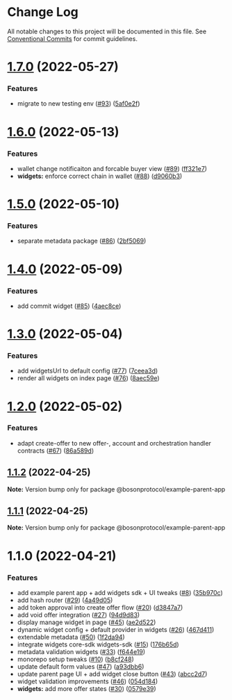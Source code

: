 # Change Log

All notable changes to this project will be documented in this file.
See [Conventional Commits](https://conventionalcommits.org) for commit guidelines.

# [1.7.0](https://github.com/bosonprotocol/core-components/compare/@bosonprotocol/example-parent-app@1.6.0...@bosonprotocol/example-parent-app@1.7.0) (2022-05-27)

### Features

* migrate to new testing env ([#93](https://github.com/bosonprotocol/core-components/issues/93)) ([5af0e2f](https://github.com/bosonprotocol/core-components/commit/5af0e2f5c4ab3c90a80b0ce323464c53690c7dc1))

# [1.6.0](https://github.com/bosonprotocol/core-components/compare/@bosonprotocol/example-parent-app@1.5.0...@bosonprotocol/example-parent-app@1.6.0) (2022-05-13)

### Features

* wallet change notificaiton and forcable buyer view ([#89](https://github.com/bosonprotocol/core-components/issues/89)) ([ff321e7](https://github.com/bosonprotocol/core-components/commit/ff321e7cc82406906dac8fa531c41a1263c9696c))
* **widgets:** enforce correct chain in wallet ([#88](https://github.com/bosonprotocol/core-components/issues/88)) ([d9060b3](https://github.com/bosonprotocol/core-components/commit/d9060b3c361ab168b0f7b4c319e03f322ebc6bab))

# [1.5.0](https://github.com/bosonprotocol/core-components/compare/@bosonprotocol/example-parent-app@1.4.0...@bosonprotocol/example-parent-app@1.5.0) (2022-05-10)

### Features

* separate metadata package ([#86](https://github.com/bosonprotocol/core-components/issues/86)) ([2bf5069](https://github.com/bosonprotocol/core-components/commit/2bf5069256592e8ed5e80a3e557e1402ba437fc9))

# [1.4.0](https://github.com/bosonprotocol/core-components/compare/@bosonprotocol/example-parent-app@1.3.0...@bosonprotocol/example-parent-app@1.4.0) (2022-05-09)

### Features

* add commit widget ([#85](https://github.com/bosonprotocol/core-components/issues/85)) ([4aec8ce](https://github.com/bosonprotocol/core-components/commit/4aec8cec60d07588f356da0997ec4414f22a5b55))

# [1.3.0](https://github.com/bosonprotocol/core-components/compare/@bosonprotocol/example-parent-app@1.2.0...@bosonprotocol/example-parent-app@1.3.0) (2022-05-04)

### Features

* add widgetsUrl to default config ([#77](https://github.com/bosonprotocol/core-components/issues/77)) ([7ceea3d](https://github.com/bosonprotocol/core-components/commit/7ceea3deebf5da484d1ca7936cb9cd0e0cb6558f))
* render all widgets on index page ([#76](https://github.com/bosonprotocol/core-components/issues/76)) ([8aec59e](https://github.com/bosonprotocol/core-components/commit/8aec59eb0c763ece116a00b083d9283dcceaab8e))

# [1.2.0](https://github.com/bosonprotocol/core-components/compare/@bosonprotocol/example-parent-app@1.1.2...@bosonprotocol/example-parent-app@1.2.0) (2022-05-02)

### Features

* adapt create-offer to new offer-, account and orchestration handler contracts ([#67](https://github.com/bosonprotocol/core-components/issues/67)) ([86a589d](https://github.com/bosonprotocol/core-components/commit/86a589d69c65f178bf86f062f7ad77f3bfe33cad))

## [1.1.2](https://github.com/bosonprotocol/core-components/compare/@bosonprotocol/example-parent-app@1.1.1...@bosonprotocol/example-parent-app@1.1.2) (2022-04-25)

**Note:** Version bump only for package @bosonprotocol/example-parent-app

## [1.1.1](https://github.com/bosonprotocol/core-components/compare/@bosonprotocol/example-parent-app@1.1.0...@bosonprotocol/example-parent-app@1.1.1) (2022-04-25)

**Note:** Version bump only for package @bosonprotocol/example-parent-app

# 1.1.0 (2022-04-21)

### Features

* add example parent app + add widgets sdk + UI tweaks  ([#8](https://github.com/bosonprotocol/core-components/issues/8)) ([35b970c](https://github.com/bosonprotocol/core-components/commit/35b970cda4c73ba7d855d4538181fbbd34ad0e13))
* add hash router ([#29](https://github.com/bosonprotocol/core-components/issues/29)) ([4a49d05](https://github.com/bosonprotocol/core-components/commit/4a49d053ae4c01517261d5e5658f73157786c8ee))
* add token approval into create offer flow ([#20](https://github.com/bosonprotocol/core-components/issues/20)) ([d3847a7](https://github.com/bosonprotocol/core-components/commit/d3847a703870f0bd686f4d5b5b0d141276ff4c85))
* add void offer integration ([#27](https://github.com/bosonprotocol/core-components/issues/27)) ([94d9d83](https://github.com/bosonprotocol/core-components/commit/94d9d83d7dca351277293a3b027ff95b417b7cc9))
* display manage widget in page ([#45](https://github.com/bosonprotocol/core-components/issues/45)) ([ae2d522](https://github.com/bosonprotocol/core-components/commit/ae2d5228fd0ed7ed4399d9cd90bf45157f62a9d0))
* dynamic widget config + default provider in widgets ([#26](https://github.com/bosonprotocol/core-components/issues/26)) ([467d411](https://github.com/bosonprotocol/core-components/commit/467d411113f53069953673a5707c52baef0582e5))
* extendable metadata ([#50](https://github.com/bosonprotocol/core-components/issues/50)) ([1f2da94](https://github.com/bosonprotocol/core-components/commit/1f2da941381104e32e6620d8d97808d2fabedc98))
* integrate widgets core-sdk widgets-sdk ([#15](https://github.com/bosonprotocol/core-components/issues/15)) ([176b65d](https://github.com/bosonprotocol/core-components/commit/176b65d1a8a723567cadde2403ff45547a19cc0d))
* metadata validation widgets ([#33](https://github.com/bosonprotocol/core-components/issues/33)) ([f644e19](https://github.com/bosonprotocol/core-components/commit/f644e19f84342ceeff208997d5e6ba755063f2e9))
* monorepo setup tweaks ([#10](https://github.com/bosonprotocol/core-components/issues/10)) ([b8cf248](https://github.com/bosonprotocol/core-components/commit/b8cf2481a684b7d0917c31478cad06354454115d))
* update default form values ([#47](https://github.com/bosonprotocol/core-components/issues/47)) ([a93dbb6](https://github.com/bosonprotocol/core-components/commit/a93dbb6a18625e8d0499980714febcd3b904e7ff))
* update parent page UI + add widget close button ([#43](https://github.com/bosonprotocol/core-components/issues/43)) ([abcc2d7](https://github.com/bosonprotocol/core-components/commit/abcc2d7e9f4430097546686c939d79f077166ccc))
* widget validation improvements ([#46](https://github.com/bosonprotocol/core-components/issues/46)) ([054d184](https://github.com/bosonprotocol/core-components/commit/054d1848d83a1703f3ccd36e6caaad7850a0257f))
* **widgets:** add more offer states ([#30](https://github.com/bosonprotocol/core-components/issues/30)) ([0579e39](https://github.com/bosonprotocol/core-components/commit/0579e39134eedebd36373014fec7893d23582bc9))
